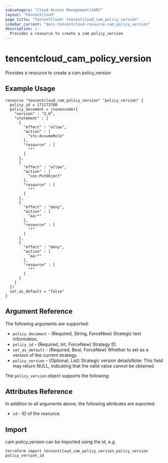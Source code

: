 ```yaml
---
subcategory: "Cloud Access Management(CAM)"
layout: "tencentcloud"
page_title: "TencentCloud: tencentcloud_cam_policy_version"
sidebar_current: "docs-tencentcloud-resource-cam_policy_version"
description: |-
  Provides a resource to create a cam policy_version
---
```


# tencentcloud_cam_policy_version

Provides a resource to create a cam policy_version

## Example Usage

```hcl
resource "tencentcloud_cam_policy_version" "policy_version" {
  policy_id = 171173780
  policy_document = jsonencode({
    "version" : "2.0",
    "statement" : [
      {
        "effect" : "allow",
        "action" : [
          "sts:AssumeRole"
        ],
        "resource" : [
          "*"
        ]
      },
      {
        "effect" : "allow",
        "action" : [
          "cos:PutObject"
        ],
        "resource" : [
          "*"
        ]
      },
      {
        "effect" : "deny",
        "action" : [
          "aa:*"
        ],
        "resource" : [
          "*"
        ]
      },
      {
        "effect" : "deny",
        "action" : [
          "aa:*"
        ],
        "resource" : [
          "*"
        ]
      }
    ]
  })
  set_as_default = "false"
}
```

## Argument Reference

The following arguments are supported:

* `policy_document` - (Required, String, ForceNew) Strategic text information.
* `policy_id` - (Required, Int, ForceNew) Strategy ID.
* `set_as_default` - (Required, Bool, ForceNew) Whether to set as a version of the current strategy.
* `policy_version` - (Optional, List) Strategic version detailsNote: This field may return NULL, indicating that the valid value cannot be obtained.

The `policy_version` object supports the following:


## Attributes Reference

In addition to all arguments above, the following attributes are exported:

* `id` - ID of the resource.



## Import

cam policy_version can be imported using the id, e.g.

```
terraform import tencentcloud_cam_policy_version.policy_version policy_version_id
```

